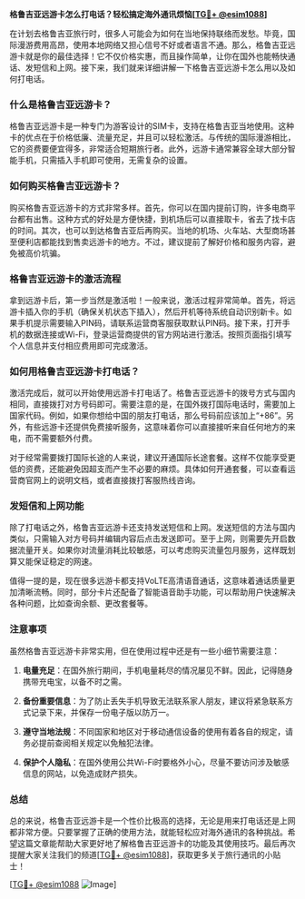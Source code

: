 **格鲁吉亚远游卡怎么打电话？轻松搞定海外通讯烦恼[[TG💪+ @esim1088](https://t.me/s/esim1088)]**

在计划去格鲁吉亚旅行时，很多人可能会为如何在当地保持联络而发愁。毕竟，国际漫游费用高昂，使用本地网络又担心信号不好或者语言不通。那么，格鲁吉亚远游卡就是你的最佳选择！它不仅价格实惠，而且操作简单，让你在国外也能畅快通话、发短信和上网。接下来，我们就来详细讲解一下格鲁吉亚远游卡怎么用以及如何打电话。

### 什么是格鲁吉亚远游卡？

格鲁吉亚远游卡是一种专门为游客设计的SIM卡，支持在格鲁吉亚当地使用。这种卡的优点在于价格低廉、流量充足，并且可以轻松激活。与传统的国际漫游相比，它的资费要便宜得多，非常适合短期旅行者。此外，远游卡通常兼容全球大部分智能手机，只需插入手机即可使用，无需复杂的设置。

### 如何购买格鲁吉亚远游卡？

购买格鲁吉亚远游卡的方式非常多样。首先，你可以在国内提前订购，许多电商平台都有出售。这种方式的好处是方便快捷，到机场后可以直接取卡，省去了找卡店的时间。其次，也可以到达格鲁吉亚后再购买。当地的机场、火车站、大型商场甚至便利店都能找到售卖远游卡的地方。不过，建议提前了解好价格和服务内容，避免被高价坑骗。

### 格鲁吉亚远游卡的激活流程

拿到远游卡后，第一步当然是激活啦！一般来说，激活过程非常简单。首先，将远游卡插入你的手机（确保关机状态下插入），然后开机等待系统自动识别新卡。如果手机提示需要输入PIN码，请联系运营商客服获取默认PIN码。接下来，打开手机的数据连接或Wi-Fi，登录运营商提供的官方网站进行激活。按照页面指引填写个人信息并支付相应费用即可完成激活。

### 如何用格鲁吉亚远游卡打电话？

激活完成后，就可以开始使用远游卡打电话了。格鲁吉亚远游卡的拨号方式与国内相同，直接拨打对方号码即可。需要注意的是，在国外拨打国际电话时，需要加上国家代码。例如，如果你想给中国的朋友打电话，那么号码前应该加上“+86”。另外，有些远游卡还提供免费接听服务，这意味着你可以直接接听来自任何地方的来电，而不需要额外付费。

对于经常需要拨打国际长途的人来说，建议开通国际长途套餐。这样不仅能享受更低的资费，还能避免因超支而产生不必要的麻烦。具体如何开通套餐，可以查看运营商官网上的说明文档，或者直接拨打客服热线咨询。

### 发短信和上网功能

除了打电话之外，格鲁吉亚远游卡还支持发送短信和上网。发送短信的方法与国内类似，只需输入对方号码并编辑内容后点击发送即可。至于上网，则需要先开启数据流量开关。如果你对流量消耗比较敏感，可以考虑购买流量包月服务，这样既划算又能保证稳定的网速。

值得一提的是，现在很多远游卡都支持VoLTE高清语音通话，这意味着通话质量更加清晰流畅。同时，部分卡片还配备了智能语音助手功能，可以帮助用户快速解决各种问题，比如查询余额、更改套餐等。

### 注意事项

虽然格鲁吉亚远游卡非常实用，但在使用过程中还是有一些小细节需要注意：

1. **电量充足**：在国外旅行期间，手机电量耗尽的情况屡见不鲜。因此，记得随身携带充电宝，以备不时之需。
   
2. **备份重要信息**：为了防止丢失手机导致无法联系家人朋友，建议将紧急联系方式记录下来，并保存一份电子版以防万一。

3. **遵守当地法规**：不同国家和地区对于移动通信设备的使用有着各自的规定，请务必提前查阅相关规定以免触犯法律。

4. **保护个人隐私**：在国外使用公共Wi-Fi时要格外小心，尽量不要访问涉及敏感信息的网站，以免造成财产损失。

### 总结

总的来说，格鲁吉亚远游卡是一个性价比极高的选择，无论是用来打电话还是上网都非常方便。只要掌握了正确的使用方法，就能轻松应对海外通讯的各种挑战。希望这篇文章能帮助大家更好地了解格鲁吉亚远游卡的功能及其使用技巧。最后再次提醒大家关注我们的频道[[TG💪+ @esim1088](https://t.me/s/esim1088)]，获取更多关于旅行通讯的小贴士！

[[TG💪+ @esim1088](https://t.me/s/esim1088) ![Image](https://i.postimg.cc/4NQfJmqS/Snipaste-2025-05-13-00-14-12.png)]